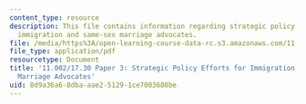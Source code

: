 ```yaml
---
content_type: resource
description: This file contains information regarding strategic policy efforts for
  immigration and same-sex marriage advocates.
file: /media/https%3A/open-learning-course-data-rc.s3.amazonaws.com/11-002j-making-public-policy-fall-2014/8d9a36a68dbaaae251291ce7003680be_MIT11_002JF14_pa3stud2.pdf
file_type: application/pdf
resourcetype: Document
title: '11.002/17.30 Paper 3: Strategic Policy Efforts for Immigration and Same-Sex
  Marriage Advocates'
uid: 8d9a36a6-8dba-aae2-5129-1ce7003680be
---
```

